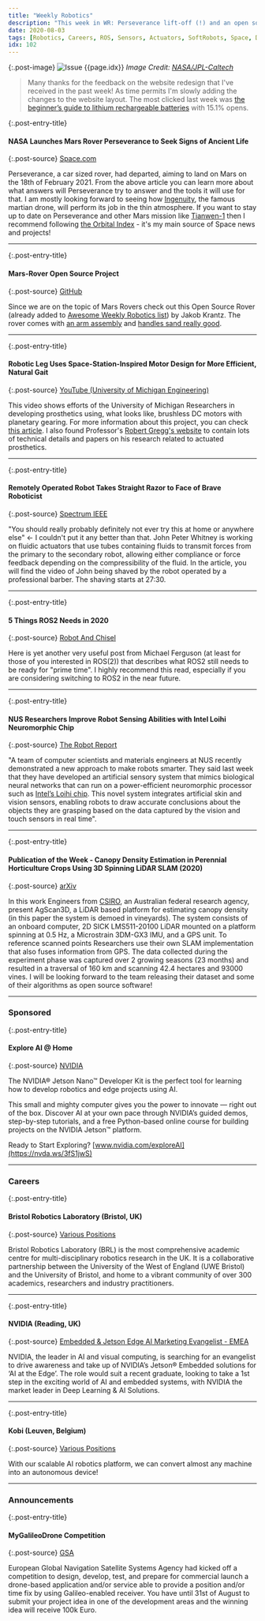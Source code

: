 ```yaml
---
title: "Weekly Robotics"
description: "This week in WR: Perseverance lift-off (!) and an open source Mars Rover project you can probably build at home, using brushless motors in prosthesis design, human-controlled robot shaving, European Global Navigation Satellite Systems Agency competition and more!"
date: 2020-08-03
tags: [Robotics, Careers, ROS, Sensors, Actuators, SoftRobots, Space, Drones]
idx: 102
---
```


{:.post-image}
![Issue {{page.idx}}](/img/headers/{{page.idx}}.jpg "Issue {{page.idx}}")
*Image Credit: [NASA/JPL-Caltech](https://mars.nasa.gov)*

> Many thanks for the feedback on the website redesign that I've received in the past week! As time permits I'm slowly adding the changes to the website layout. The most clicked last week was [the beginner’s guide to lithium rechargeable batteries](https://hackaday.com/2020/06/11/a-beginners-guide-to-lithium-rechargeable-batteries/) with 15.1% opens.

{:.post-entry-title}
#### NASA Launches Mars Rover Perseverance to Seek Signs of Ancient Life

{:.post-source}
[Space.com](https://www.space.com/nasa-mars-2020-perseverance-rover-launch.html)

Perseverance, a car sized rover, had departed, aiming to land on Mars on the 18th of February 2021. From the above article you can learn more about what answers will Perseverance try to answer and the tools it will use for that. I am mostly looking forward to seeing how [Ingenuity](https://www.space.com/first-mars-helicopter-ready-to-launch.html), the famous martian drone, will perform its job in the thin atmosphere. If you want to stay up to date on Perseverance and other Mars mission like [Tianwen-1](https://orbitalindex.com/archive/2020-07-29-Issue-75/) then I recommend following [the Orbital Index](https://orbitalindex.com/) - it's my main source of Space news and projects!

----

{:.post-entry-title}
#### Mars-Rover Open Source Project

{:.post-source}
[GitHub](https://github.com/jakkra/Mars-Rover)

Since we are on the topic of Mars Rovers check out this Open Source Rover (already added to [Awesome Weekly Robotics list](https://github.com/msadowski/awesome-weekly-robotics)) by Jakob Krantz. The rover comes with [an arm assembly](https://imgur.com/KY5ioLb) and [handles sand really good](https://imgur.com/4UIsRLl).

----

{:.post-entry-title}
#### Robotic Leg Uses Space-Station-Inspired Motor Design for More Efficient, Natural Gait

{:.post-source}
[YouTube (University of Michigan Engineering)](https://youtu.be/GRT7FF2eVwU)

This video shows efforts of the University of Michigan Researchers in developing prosthetics using, what looks like, brushless DC motors with planetary gearing. For more information about this project, you can check [this article](https://news.engin.umich.edu/2020/07/space-motor-helps-make-robotic-prosthetic-leg-more-comfortable-and-extends-battery-life/). I also found Professor's [Robert Gregg's website](https://gregg.engin.umich.edu/current-research/) to contain lots of technical details and papers on his research related to actuated prosthetics.

----

{:.post-entry-title}
#### Remotely Operated Robot Takes Straight Razor to Face of Brave Roboticist

{:.post-source}
[Spectrum IEEE](https://spectrum.ieee.org/automaton/robotics/robotics-hardware/remotely-operated-robot-takes-straight-razor-to-face-of-brave-roboticist)

"You should really probably definitely not ever try this at home or anywhere else" <- I couldn't put it any better than that. John Peter Whitney is working on fluidic actuators that use tubes containing fluids to transmit forces from the primary to the secondary robot, allowing either compliance or force feedback depending on the compressibility of the fluid. In the article, you will find the video of John being shaved by the robot operated by a professional barber. The shaving starts at 27:30.

----

{:.post-entry-title}
#### 5 Things ROS2 Needs in 2020

{:.post-source}
[Robot And Chisel](https://www.robotandchisel.com/2020/07/29/five-things-ros2/)

Here is yet another very useful post from Michael Ferguson (at least for those of you interested in ROS(2)) that describes what ROS2 still needs to be ready for "prime time". I highly recommend this read, especially if you are considering switching to ROS2 in the near future.

----

{:.post-entry-title}
#### NUS Researchers Improve Robot Sensing Abilities with Intel Loihi Neuromorphic Chip

{:.post-source}
[The Robot Report](https://www.therobotreport.com/nus-researchers-improve-robot-sensing-intel-loihi-neuromorphic-chip/)

"A team of computer scientists and materials engineers at NUS recently demonstrated a new approach to make robots smarter. They said last week that they have developed an artificial sensory system that mimics biological neural networks that can run on a power-efficient neuromorphic processor such as [Intel’s Loihi chip](https://www.intel.com/content/www/us/en/research/neuromorphic-computing.html). This novel system integrates artificial skin and vision sensors, enabling robots to draw accurate conclusions about the objects they are grasping based on the data captured by the vision and touch sensors in real time".

----

{:.post-entry-title}
#### Publication of the Week - Canopy Density Estimation in Perennial Horticulture Crops Using 3D Spinning LiDAR SLAM (2020)

{:.post-source}
[arXiv](https://arxiv.org/abs/2007.15652)

In this work Engineers from [CSIRO](https://www.csiro.au/), an Australian federal research agency, present AgScan3D, a LiDAR based platform for estimating canopy density (in this paper the system is demoed in vineyards). The system consists of an onboard computer, 2D SICK LMS511-20100 LiDAR mounted on a platform spinning at 0.5 Hz, a Microstrain 3DM-GX3 IMU, and a GPS unit. To reference scanned points Researchers use their own SLAM implementation that also fuses information from GPS. The data collected during the experiment phase was captured over 2 growing seasons (23 months) and resulted in a traversal of 160 km and scanning 42.4 hectares and 93000 vines. I will be looking forward to the team releasing their dataset and some of their algorithms as open source software!

----

### Sponsored

{:.post-entry-title}
#### Explore AI @ Home

{:.post-source}
[NVIDIA](https://nvda.ws/3fS1jwS)

The NVIDIA® Jetson Nano™ Developer Kit is the perfect tool for learning how to develop robotics and edge projects using AI.

This small and mighty computer gives you the power to innovate — right out of the box.
Discover AI at your own pace through NVIDIA’s guided demos, step-by-step tutorials, and a free Python-based online course for building projects on the NVIDIA Jetson™ platform.

Ready to Start Exploring? [www.nvidia.com/exploreAI](https://nvda.ws/3fS1jwS)

----

### Careers

{:.post-entry-title}
#### Bristol Robotics Laboratory  (Bristol, UK)

{:.post-source}
[Various Positions](https://www.bristolroboticslab.com/Recruitment-at-brl)

Bristol Robotics Laboratory (BRL) is the most comprehensive academic centre for multi-disciplinary robotics research in the UK. It is a collaborative partnership between the University of the West of England (UWE Bristol) and the University of Bristol, and home to a vibrant community of over 300 academics, researchers and industry practitioners.

----

{:.post-entry-title}
#### NVIDIA (Reading, UK)

{:.post-source}
[Embedded & Jetson Edge AI Marketing Evangelist - EMEA](https://nvidia.wd5.myworkdayjobs.com/en-US/NVIDIAExternalCareerSite/job/UK-Reading/Embedded---Jetson-Edge-AI-Marketing-Evangelist---EMEA_JR1930320)

NVIDIA, the leader in AI and visual computing, is searching for an evangelist to drive awareness and take up of NVIDIA’s Jetson® Embedded solutions for ‘AI at the Edge’.  The role would suit a recent graduate, looking to take a 1st step in the exciting world of AI and embedded systems, with NVIDIA the market leader in Deep Learning & AI Solutions.

----

{:.post-entry-title}
#### Kobi (Leuven, Belgium)

{:.post-source}
[Various Positions](https://thekobi.com/careers/)

With our scalable AI robotics platform, we can convert almost any machine into an autonomous device!

----

### Announcements

{:.post-entry-title}
#### MyGalileoDrone Competition

{:.post-source}
[GSA](https://www.gsa.europa.eu/MyGalileoDrone)

European Global Navigation Satellite Systems Agency had kicked off a competition to design, develop, test, and prepare for commercial launch a drone-based application and/or service able to provide a position and/or time fix by using Galileo-enabled receiver. You have until 31st of August to submit your project idea in one of the development areas and the winning idea will receive 100k Euro.

